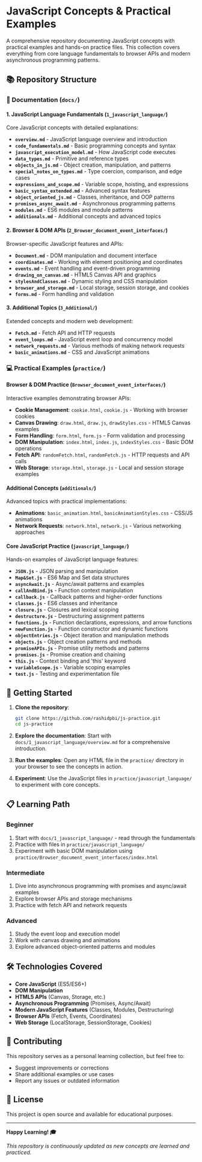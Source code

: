 # JavaScript Concepts & Practical Examples

A comprehensive repository documenting JavaScript concepts with practical examples and hands-on practice files. This collection covers everything from core language fundamentals to browser APIs and modern asynchronous programming patterns.

## 📚 Repository Structure

### 📖 Documentation (`docs/`)

#### 1. JavaScript Language Fundamentals (`1_javascript_language/`)
Core JavaScript concepts with detailed explanations:

- **`overview.md`** - JavaScript language overview and introduction
- **`code_fundamentals.md`** - Basic programming concepts and syntax
- **`javascript_execution_model.md`** - How JavaScript code executes
- **`data_types.md`** - Primitive and reference types
- **`objects_in_js.md`** - Object creation, manipulation, and patterns
- **`special_notes_on_types.md`** - Type coercion, comparison, and edge cases
- **`expressions_and_scope.md`** - Variable scope, hoisting, and expressions
- **`basic_syntax_extended.md`** - Advanced syntax features
- **`object_oriented_js.md`** - Classes, inheritance, and OOP patterns
- **`promises_async_await.md`** - Asynchronous programming patterns
- **`modules.md`** - ES6 modules and module patterns
- **`additionals.md`** - Additional concepts and advanced topics

#### 2. Browser & DOM APIs (`2_Browser_document_event_interfaces/`)
Browser-specific JavaScript features and APIs:

- **`Document.md`** - DOM manipulation and document interface
- **`coordinates.md`** - Working with element positioning and coordinates
- **`events.md`** - Event handling and event-driven programming
- **`drawing_on_canvas.md`** - HTML5 Canvas API and graphics
- **`stylesAndClasses.md`** - Dynamic styling and CSS manipulation
- **`browser_and_storage.md`** - Local storage, session storage, and cookies
- **`forms.md`** - Form handling and validation

#### 3. Additional Topics (`3_Additional/`)
Extended concepts and modern web development:

- **`Fetch.md`** - Fetch API and HTTP requests
- **`event_loops.md`** - JavaScript event loop and concurrency model
- **`network_requests.md`** - Various methods of making network requests
- **`basic_animations.md`** - CSS and JavaScript animations

### 💻 Practical Examples (`practice/`)

#### Browser & DOM Practice (`Browser_document_event_interfaces/`)
Interactive examples demonstrating browser APIs:

- **Cookie Management**: `cookie.html`, `cookie.js` - Working with browser cookies
- **Canvas Drawing**: `draw.html`, `draw.js`, `drawStyles.css` - HTML5 Canvas examples
- **Form Handling**: `form.html`, `form.js` - Form validation and processing
- **DOM Manipulation**: `index.html`, `index.js`, `indexStyles.css` - Basic DOM operations
- **Fetch API**: `randomFetch.html`, `randomFetch.js` - HTTP requests and API calls
- **Web Storage**: `storage.html`, `storage.js` - Local and session storage examples

#### Additional Concepts (`additionals/`)
Advanced topics with practical implementations:

- **Animations**: `basic_animation.html`, `basicAnimationStyles.css` - CSS/JS animations
- **Network Requests**: `network.html`, `network.js` - Various networking approaches

#### Core JavaScript Practice (`javascript_language/`)
Hands-on examples of JavaScript language features:

- **`JSON.js`** - JSON parsing and manipulation
- **`Map&Set.js`** - ES6 Map and Set data structures
- **`asyncAwait.js`** - Async/await patterns and examples
- **`callAndBind.js`** - Function context manipulation
- **`callback.js`** - Callback patterns and higher-order functions
- **`classes.js`** - ES6 classes and inheritance
- **`closure.js`** - Closures and lexical scoping
- **`destructure.js`** - Destructuring assignment patterns
- **`functions.js`** - Function declarations, expressions, and arrow functions
- **`newFunction.js`** - Function constructor and dynamic functions
- **`objectEntries.js`** - Object iteration and manipulation methods
- **`objects.js`** - Object creation patterns and methods
- **`promiseAPIs.js`** - Promise utility methods and patterns
- **`promises.js`** - Promise creation and chaining
- **`this.js`** - Context binding and 'this' keyword
- **`variableScope.js`** - Variable scoping examples
- **`test.js`** - Testing and experimentation file

## 🚀 Getting Started

1. **Clone the repository**:
   ```bash
   git clone https://github.com/rashidpbi/js-practice.git
   cd js-practice
   ```

2. **Explore the documentation**: Start with `docs/1_javascript_language/overview.md` for a comprehensive introduction.

3. **Run the examples**: Open any HTML file in the `practice/` directory in your browser to see the concepts in action.

4. **Experiment**: Use the JavaScript files in `practice/javascript_language/` to experiment with core concepts.

## 📋 Learning Path

### Beginner
1. Start with `docs/1_javascript_language/` - read through the fundamentals
2. Practice with files in `practice/javascript_language/`
3. Experiment with basic DOM manipulation using `practice/Browser_document_event_interfaces/index.html`

### Intermediate
1. Dive into asynchronous programming with promises and async/await examples
2. Explore browser APIs and storage mechanisms
3. Practice with fetch API and network requests

### Advanced
1. Study the event loop and execution model
2. Work with canvas drawing and animations
3. Explore advanced object-oriented patterns and modules

## 🛠️ Technologies Covered

- **Core JavaScript** (ES5/ES6+)
- **DOM Manipulation**
- **HTML5 APIs** (Canvas, Storage, etc.)
- **Asynchronous Programming** (Promises, Async/Await)
- **Modern JavaScript Features** (Classes, Modules, Destructuring)
- **Browser APIs** (Fetch, Events, Coordinates)
- **Web Storage** (LocalStorage, SessionStorage, Cookies)

## 📝 Contributing

This repository serves as a personal learning collection, but feel free to:
- Suggest improvements or corrections
- Share additional examples or use cases
- Report any issues or outdated information

## 📄 License

This project is open source and available for educational purposes.

---

**Happy Learning! 🎓**

*This repository is continuously updated as new concepts are learned and practiced.*
